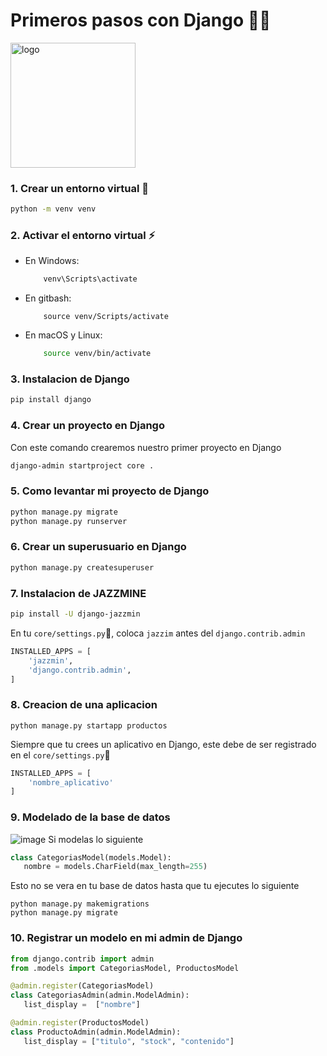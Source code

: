# Primeros pasos con Django 🦾🐍
[<img src="https://daiderd.com/nix-darwin/images/nix-darwin.png" width="200px" alt="logo" />](https://github.com/LnL7/nix-darwin)
### 1. Crear un entorno virtual 🐍

```bash
python -m venv venv

```

### 2. Activar el entorno virtual ⚡
- En Windows:
    ```bash
        venv\Scripts\activate
    ```
- En gitbash:
    ```
        source venv/Scripts/activate
    ```
- En macOS y Linux:
    ```bash
        source venv/bin/activate
    ```


### 3. Instalacion de Django
```bash
pip install django
```
### 4. Crear un proyecto en Django
Con este comando crearemos nuestro primer proyecto en Django
```bash
django-admin startproject core .
```
### 5. Como levantar mi proyecto de Django
```bash
python manage.py migrate
python manage.py runserver
```
### 6. Crear un superusuario en Django
```bash
python manage.py createsuperuser
```
### 7. Instalacion de JAZZMINE
```bash
pip install -U django-jazzmin
```
En tu ``core/settings.py``📂, coloca ``jazzim`` antes del ``django.contrib.admin``
```py
INSTALLED_APPS = [
    'jazzmin',
    'django.contrib.admin',
]
```
### 8. Creacion de una aplicacion
```
python manage.py startapp productos
```
Siempre que tu crees un aplicativo en Django, este debe de ser registrado en el ``core/settings.py``📂
```py
INSTALLED_APPS = [
    'nombre_aplicativo'
]
```
### 9. Modelado de la base de datos
![image](https://github.com/user-attachments/assets/f69a535b-f8f1-4c3b-a065-4b8f518a9f85)
Si modelas lo siguiente
```py
class CategoriasModel(models.Model):
   nombre = models.CharField(max_length=255)
```
Esto no se vera en tu base de datos hasta que tu ejecutes lo siguiente
```
python manage.py makemigrations
python manage.py migrate
```
### 10. Registrar un modelo en mi admin de Django

```py
from django.contrib import admin
from .models import CategoriasModel, ProductosModel

@admin.register(CategoriasModel)
class CategoriasAdmin(admin.ModelAdmin):
   list_display =  ["nombre"]

@admin.register(ProductosModel)
class ProductoAdmin(admin.ModelAdmin):
   list_display = ["titulo", "stock", "contenido"]
```